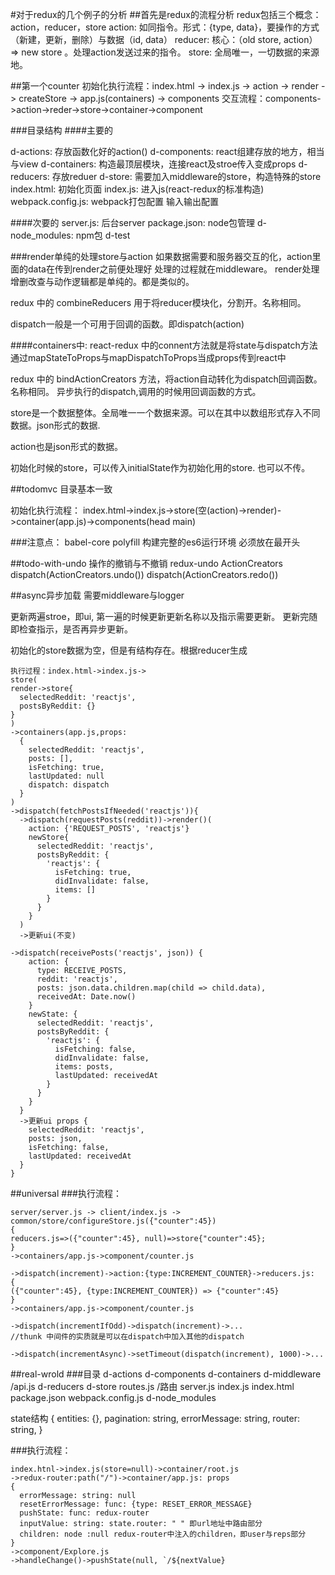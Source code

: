 #对于redux的几个例子的分析
##首先是redux的流程分析
redux包括三个概念：action，reducer，store
action: 如同指令。形式：{type, data}，要操作的方式（新建，更新，删除）与数据（id, data）
reducer: 核心：（old store, action） => new store 。处理action发送过来的指令。
store: 全局唯一，一切数据的来源地。

##第一个counter
初始化执行流程：index.html -> index.js -> action -> render -> createStore -> app.js(containers) -> components
交互流程：components->action->reder->store->container->component

###目录结构
####主要的

d-actions: 存放函数化好的action()
d-components: react组建存放的地方，相当与view
d-containers: 构造最顶层模块，连接react及stroe传入变成props
d-reducers: 存放reduer
d-store: 需要加入middleware的store，构造特殊的store
index.html: 初始化页面
index.js: 进入js(react-redux的标准构造)
webpack.config.js: webpack打包配置 输入输出配置

####次要的
server.js: 后台server
package.json: node包管理
d-node_modules: npm包
d-test

###render单纯的处理store与action
如果数据需要和服务器交互的化，action里面的data在传到render之前便处理好
处理的过程就在middleware。
render处理增删改查与动作逻辑都是单纯的。都是类似的。

redux 中的 combineReducers 用于将reducer模块化，分割开。名称相同。

dispatch一般是一个可用于回调的函数。即dispatch(action)

####containers中:
react-redux 中的connent方法就是将state与dispatch方法通过mapStateToProps与mapDispatchToProps当成props传到react中

redux 中的 bindActionCreators 方法，将action自动转化为dispatch回调函数。名称相同。
异步执行的dispatch,调用的时候用回调函数的方式。


store是一个数据整体。全局唯一一个数据来源。可以在其中以数组形式存入不同数据。json形式的数据.

action也是json形式的数据。

初始化时候的store，可以传入initialState作为初始化用的store. 也可以不传。

##todomvc
目录基本一致

初始化执行流程：
index.html->index.js->store(空(action)->render)->container(app.js)->components(head main)

###注意点：
babel-core polyfill 构建完整的es6运行环境 必须放在最开头

##todo-with-undo 操作的撤销与不撤销
redux-undo ActionCreators
dispatch(ActionCreators.undo())
dispatch(ActionCreators.redo())

##async异步加载
需要middleware与logger

更新两遍stroe，即ui, 第一遍的时候更新更新名称以及指示需要更新。
更新完随即检查指示，是否再异步更新。

初始化的store数据为空，但是有结构存在。根据reducer生成

```
执行过程：index.html->index.js->
store(
render->store{
  selectedReddit: 'reactjs',
  postsByReddit: {}
}
)
->containers(app.js,props:
  {
    selectedReddit: 'reactjs',
    posts: [],
    isFetching: true,
    lastUpdated: null
    dispatch: dispatch
  }
)
->dispatch(fetchPostsIfNeeded('reactjs')){
  ->dispatch(requestPosts(reddit))->render()(
    action: {'REQUEST_POSTS', 'reactjs'}
    newStore{
      selectedReddit: 'reactjs',
      postsByReddit: {
        'reactjs': {
          isFetching: true,
          didInvalidate: false,
          items: []
        }
      }
    }
  )
  ->更新ui(不变)

->dispatch(receivePosts('reactjs', json)) {
    action: {
      type: RECEIVE_POSTS,
      reddit: 'reactjs',
      posts: json.data.children.map(child => child.data),
      receivedAt: Date.now()
    }
    newState: {
      selectedReddit: 'reactjs',
      postsByReddit: {
        'reactjs': {
          isFetching: false,
          didInvalidate: false,
          items: posts,
          lastUpdated: receivedAt
        }
      }
    }
  }
  ->更新ui props {
    selectedReddit: 'reactjs',
    posts: json,
    isFetching: false,
    lastUpdated: receivedAt
  }
}
```
##universal
###执行流程：
```
server/server.js -> client/index.js -> common/store/configureStore.js({"counter":45})
{
reducers.js=>({"counter":45}, null)=>store{"counter":45};
}
->containers/app.js->component/counter.js

->dispatch(increment)->action:{type:INCREMENT_COUNTER}->reducers.js:
{
({"counter":45}, {type:INCREMENT_COUNTER}) => {"counter":45}
}
->containers/app.js->component/counter.js

->dispatch(incrementIfOdd)->dispatch(increment)->...
//thunk 中间件的实质就是可以在dispatch中加入其他的dispatch

->dispatch(incrementAsync)->setTimeout(dispatch(increment), 1000)->...
```
##real-wrold
###目录
d-actions
d-components
d-containers
d-middleware /api.js
d-reducers
d-store
routes.js /路由
server.js
index.js
index.html
package.json
webpack.config.js
d-node_modules

state结构
{
  entities: {},
  pagination: string,
  errorMessage: string,
  router: string,
}

###执行流程：
```
index.htnl->index.js(store=null)->container/root.js
->redux-router:path("/")->container/app.js: props
{
  errorMessage: string: null
  resetErrorMessage: func: {type: RESET_ERROR_MESSAGE}
  pushState: func: redux-router
  inputValue: string: state.router: " " 即url地址中路由部分
  children: node :null redux-router中注入的children，即user与reps部分
}
->component/Explore.js
->handleChange()->pushState(null, `/${nextValue}
```
